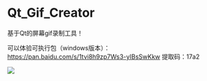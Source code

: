 # Qt_Gif_Creator
基于Qt的屏幕gif录制工具！

可以体验可执行包（windows版本）：https://pan.baidu.com/s/1tvi8h9zp7Ws3-yIBsSwKkw  提取码：17a2

![](ShowPictures/1.gif)
